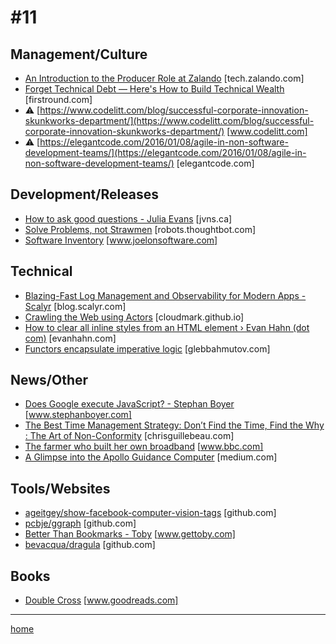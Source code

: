 # #11

## Management/Culture
* [An Introduction to the Producer Role at Zalando](https://tech.zalando.com/blog/an-introduction-to-the-producer-role-at-zalando/) [tech.zalando.com]
* [Forget Technical Debt — Here's How to Build Technical Wealth](http://firstround.com/review/forget-technical-debt-heres-how-to-build-technical-wealth/) [firstround.com]
* &#9888; [https://www.codelitt.com/blog/successful-corporate-innovation-skunkworks-department/](https://www.codelitt.com/blog/successful-corporate-innovation-skunkworks-department/) [www.codelitt.com]
* &#9888; [https://elegantcode.com/2016/01/08/agile-in-non-software-development-teams/](https://elegantcode.com/2016/01/08/agile-in-non-software-development-teams/) [elegantcode.com]

## Development/Releases
* [How to ask good questions - Julia Evans](https://jvns.ca/blog/good-questions/) [jvns.ca]
* [Solve Problems, not Strawmen](https://robots.thoughtbot.com/you-aint-gonna-need-process) [robots.thoughtbot.com]
* [Software Inventory](https://www.joelonsoftware.com/2012/07/09/software-inventory/) [www.joelonsoftware.com]

## Technical
* [Blazing-Fast Log Management and Observability for Modern Apps - Scalyr](http://blog.scalyr.com/2014/05/searching-20-gbsec-systems-engineering-before-algorithms/) [blog.scalyr.com]
* [Crawling the Web using Actors](http://cloudmark.github.io/Crawl-In-Akka/) [cloudmark.github.io]
* [How to clear all inline styles from an HTML element › Evan Hahn (dot com)](https://evanhahn.com/clear-all-inline-styles-from-an-element/) [evanhahn.com]
* [Functors encapsulate imperative logic](https://glebbahmutov.com/blog/functors-encapsulate-imperative-logic/) [glebbahmutov.com]

## News/Other
* [Does Google execute JavaScript? - Stephan Boyer](https://www.stephanboyer.com/post/122/does-google-execute-javascript) [www.stephanboyer.com]
* [The Best Time Management Strategy: Don’t Find the Time, Find the Why : The Art of Non-Conformity](http://chrisguillebeau.com/time-management-strategy/) [chrisguillebeau.com]
* [The farmer who built her own broadband](http://www.bbc.com/news/technology-37974267) [www.bbc.com]
* [A Glimpse into the Apollo Guidance Computer](https://medium.com/@borja/a-glimpse-into-the-apollo-guidance-computer-8ee06e5e1a5c#.lg4fe4okd) [medium.com]

## Tools/Websites
* [ageitgey/show-facebook-computer-vision-tags](https://github.com/ageitgey/show-facebook-computer-vision-tags) [github.com]
* [pcbje/ggraph](https://github.com/pcbje/ggraph) [github.com]
* [Better Than Bookmarks - Toby](https://www.gettoby.com/) [www.gettoby.com]
* [bevacqua/dragula](https://github.com/bevacqua/dragula) [github.com]

## Books
* [Double Cross](https://www.goodreads.com/book/show/13154628-double-cross) [www.goodreads.com]
___
[home](index.md)

